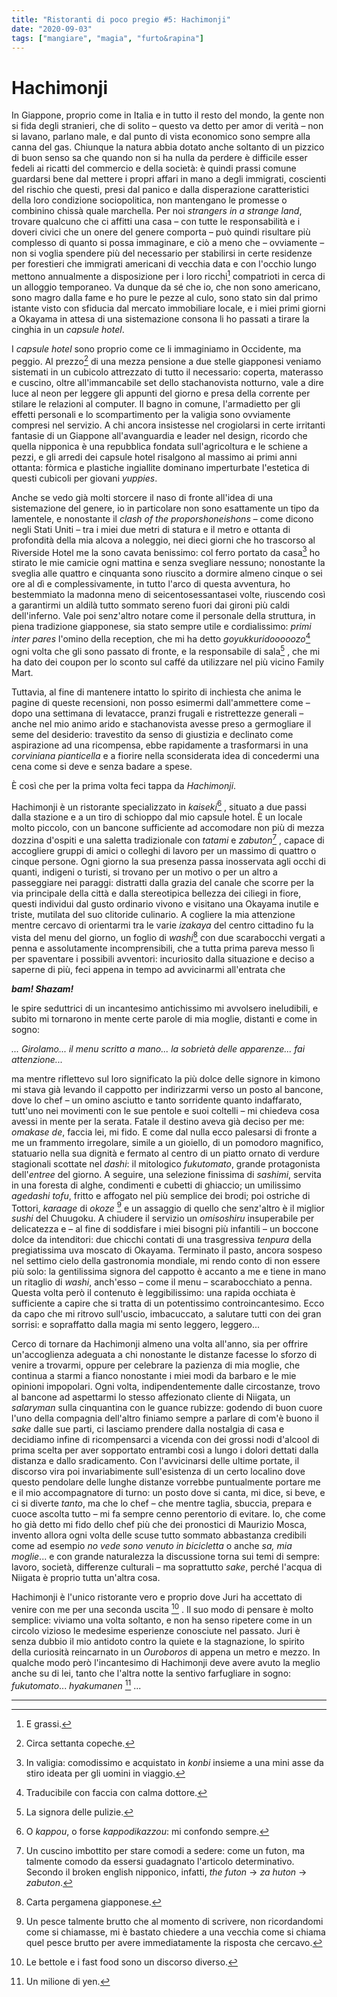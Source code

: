 ```yaml
---
title: "Ristoranti di poco pregio #5: Hachimonji"
date: "2020-09-03"
tags: ["mangiare", "magia", "furto&rapina"]
---
```


# Hachimonji

In Giappone, proprio come in Italia e in tutto il resto del mondo, la gente non si fida degli stranieri,
che di solito – questo va detto per amor di verità – non si lavano, parlano male, e dal punto di vista
economico sono sempre alla canna del gas. Chiunque la natura abbia dotato anche soltanto di un
pizzico di buon senso sa che quando non si ha nulla da perdere è difficile esser fedeli ai ricatti del
commercio e della società: è quindi prassi comune guardarsi bene dal mettere i propri affari in mano
a degli immigrati, coscienti del rischio che questi, presi dal panico e dalla disperazione caratteristici
della loro condizione sociopolitica, non mantengano le promesse o combinino chissà quale
marchella. Per noi *strangers in a strange land*, trovare qualcuno che ci affitti una casa – con tutte le
responsabilità e i doveri civici che un onere del genere comporta – può quindi risultare più
complesso di quanto si possa immaginare, e ciò a meno che – ovviamente – non si voglia spendere
più del necessario per stabilirsi in certe residenze per forestieri che immigrati americani di vecchia
data e con l'occhio lungo mettono annualmente a disposizione per i loro ricchi[^1] compatrioti in cerca
di un alloggio temporaneo. Va dunque da sé che io, che non sono americano, sono magro dalla fame
e ho pure le pezze al culo, sono stato sin dal primo istante visto con sfiducia dal mercato
immobiliare locale, e i miei primi giorni a Okayama in attesa di una sistemazione consona li ho
passati a tirare la cinghia in un *capsule hotel*.

I *capsule hotel* sono proprio come ce li immaginiamo in Occidente, ma peggio. Al prezzo[^2] di una
mezza pensione a due stelle giapponesi veniamo sistemati in un cubicolo attrezzato di tutto il
necessario: coperta, materasso e cuscino, oltre all'immancabile set dello stachanovista notturno, vale
a dire luce al neon per leggere gli appunti del giorno e presa della corrente per stilare le relazioni al
computer. Il bagno in comune, l'armadietto per gli effetti personali e lo scompartimento per la
valigia sono ovviamente compresi nel servizio. A chi ancora insistesse nel crogiolarsi in certe
irritanti fantasie di un Giappone all'avanguardia e leader nel design, ricordo che quella nipponica è
una repubblica fondata sull'agricoltura e le schiene a pezzi, e gli arredi dei capsule hotel risalgono al
massimo ai primi anni ottanta: fòrmica e plastiche ingiallite dominano imperturbate l'estetica di
questi cubicoli per giovani *yuppies*.

Anche se vedo già molti storcere il naso di fronte all'idea di una sistemazione del genere, io in
particolare non sono esattamente un tipo da lamentele, e nonostante il *clash of the proporshoneishons* – come dicono negli Stati Uniti – tra i miei due metri di statura e il metro e
ottanta di profondità della mia alcova a noleggio, nei dieci giorni che ho trascorso al Riverside
Hotel me la sono cavata benissimo: col ferro portato da casa[^3] ho stirato le mie camicie ogni mattina
e senza svegliare nessuno; nonostante la sveglia alle quattro e cinquanta sono riuscito a dormire
almeno cinque o sei ore al dì e complessivamente, in tutto l'arco di questa avventura, ho
bestemmiato la madonna meno di seicentosessantasei volte, riuscendo così a garantirmi un aldilà
tutto sommato sereno fuori dai gironi più caldi dell'inferno. Vale poi senz'altro notare come il
personale della struttura, in piena tradizione giapponese, sia stato sempre utile e cordialissimo:
*primi inter pares* l'omino della reception, che mi ha detto *goyukkuridooooozo*[^4] ogni volta che gli
sono passato di fronte, e la responsabile di sala[^5] , che mi ha dato dei coupon per lo sconto sul caffé
da utilizzare nel più vicino Family Mart.

Tuttavia, al fine di mantenere intatto lo spirito di inchiesta che anima le pagine di queste recensioni,
non posso esimermi dall'ammettere come – dopo una settimana di levatacce, pranzi frugali e
ristrettezze generali – anche nel mio animo arido e stachanovista avesse preso a germogliare il seme
del desiderio: travestito da senso di giustizia e declinato come aspirazione ad una ricompensa, ebbe
rapidamente a trasformarsi in una *corviniana pianticella* e a fiorire nella sconsiderata idea di
concedermi una cena come si deve e senza badare a spese.

È così che per la prima volta feci tappa da *Hachimonji*.

Hachimonji è un ristorante specializzato in *kaiseki*[^6] , situato a due passi dalla stazione e a un tiro di
schioppo dal mio capsule hotel. È un locale molto piccolo, con un bancone sufficiente ad
accomodare non più di mezza dozzina d'ospiti e una saletta tradizionale con *tatami* e *zabuton*[^7] ,
capace di accogliere gruppi di amici o colleghi di lavoro per un massimo di quattro o cinque
persone. Ogni giorno la sua presenza passa inosservata agli occhi di quanti, indigeni o turisti, si
trovano per un motivo o per un altro a passeggiare nei paraggi: distratti dalla grazia del canale che
scorre per la via principale della città e dalla stereotipica bellezza dei ciliegi in fiore, questi
individui dal gusto ordinario vivono e visitano una Okayama inutile e triste, mutilata del suo
clitoride culinario.
A cogliere la mia attenzione mentre cercavo di orientarmi tra le varie *izakaya* del centro cittadino fu
la vista del menu del giorno, un foglio di *washi*[^8] con due scarabocchi vergati a penna e
assolutamente incomprensibili, che a tutta prima pareva messo lì per spaventare i possibili
avventori: incuriosito dalla situazione e deciso a saperne di più, feci appena in tempo ad
avvicinarmi all'entrata che

***bam! Shazam!***

le spire seduttrici di un incantesimo antichissimo mi avvolsero ineludibili, e subito mi tornarono in
mente certe parole di mia moglie, distanti e come in sogno:

*... Girolamo... il menu scritto a mano... la sobrietà delle apparenze... fai attenzione...*

ma mentre riflettevo sul loro significato la più dolce delle signore in kimono mi stava già levando il
cappotto per indirizzarmi verso un posto al bancone, dove lo chef – un omino asciutto e tanto
sorridente quanto indaffarato, tutt'uno nei movimenti con le sue pentole e suoi coltelli – mi chiedeva
cosa avessi in mente per la serata. Fatale il destino aveva già deciso per me: *omakase de*, faccia lei,
mi fido. E come dal nulla ecco palesarsi di fronte a me un frammento irregolare, simile a un
gioiello, di un pomodoro magnifico, statuario nella sua dignità e fermato al centro di un piatto
ornato di verdure stagionali scottate nel *dashi*: il mitologico *fukutomato*, grande protagonista
dell'*entree* del giorno. A seguire, una selezione finissima di *sashimi*, servita in una foresta di alghe,
condimenti e cubetti di ghiaccio; un umilissimo *agedashi tofu*, fritto e affogato nel più semplice dei
brodi; poi ostriche di Tottori, *karaage* di *okoze* [^9] e un assaggio di quello che senz'altro è il miglior
*sushi* del Chuugoku. A chiudere il servizio un *omisoshiru* insuperabile per delicatezza e – al fine di
soddisfare i miei bisogni più infantili – un boccone dolce da intenditori: due chicchi contati di una
trasgressiva *tenpura* della pregiatissima uva moscato di Okayama.
Terminato il pasto, ancora sospeso nel settimo cielo della gastronomia mondiale, mi rendo conto di
non essere più solo: la gentilissima signora del cappotto è accanto a me e tiene in mano un ritaglio
di *washi*, anch'esso – come il menu – scarabocchiato a penna. Questa volta però il contenuto è
leggibilissimo: una rapida occhiata è sufficiente a capire che si tratta di un potentissimo
controincantesimo. Ecco da capo che mi ritrovo sull'uscio, imbacuccato, a salutare tutti con dei gran
sorrisi: e sopraffatto dalla magia mi sento leggero, leggero...

Cerco di tornare da Hachimonji almeno una volta all'anno, sia per offrire un'accoglienza adeguata a
chi nonostante le distanze facesse lo sforzo di venire a trovarmi, oppure per celebrare la pazienza di
mia moglie, che continua a starmi a fianco nonostante i miei modi da barbaro e le mie opinioni
impopolari. Ogni volta, indipendentemente dalle circostanze, trovo al bancone ad aspettarmi lo
stesso affezionato cliente di Niigata, un *salaryman* sulla cinquantina con le guance rubizze: godendo
di buon cuore l'uno della compagnia dell'altro finiamo sempre a parlare di com'è buono il *sake* dalle
sue parti, ci lasciamo prendere dalla nostalgia di casa e decidiamo infine di ricompensarci a vicenda
con dei grossi nodi d'alcool di prima scelta per aver sopportato entrambi così a lungo i dolori dettati
dalla distanza e dallo sradicamento. Con l'avvicinarsi delle ultime portate, il discorso vira poi
invariabimente sull'esistenza di un certo localino dove questo pendolare delle lunghe distanze
vorrebbe puntualmente portare me e il mio accompagnatore di turno: un posto dove si canta, mi
dice, si beve, e ci si diverte *tanto*, ma che lo chef – che mentre taglia, sbuccia, prepara e cuoce
ascolta tutto – mi fa sempre cenno perentorio di evitare. Io, che come ho già detto mi fido dello chef
più che dei pronostici di Maurizio Mosca, invento allora ogni volta delle scuse tutto sommato
abbastanza credibili come ad esempio *no vede sono venuto in bicicletta* o anche *sa, mia moglie*... e
con grande naturalezza la discussione torna sui temi di sempre: lavoro, società, differenze culturali
– ma soprattutto *sake*, perché l'acqua di Niigata è proprio tutta un'altra cosa.

Hachimonji è l'unico ristorante vero e proprio dove Juri ha accettato di venire con me per una
seconda uscita [^10] . Il suo modo di pensare è molto semplice: viviamo una volta soltanto, e non ha
senso ripetere come in un circolo vizioso le medesime esperienze conosciute nel passato. Juri è
senza dubbio il mio antidoto contro la quiete e la stagnazione, lo spirito della curiosità reincarnato
in un *Ouroboros* di appena un metro e mezzo. In qualche modo però l'incantesimo di Hachimonji
deve avere avuto la meglio anche su di lei, tanto che l'altra notte la sentivo farfugliare in sogno:
*fukutomato*... *hyakumanen* [^11] ...

___


[^1]: E grassi.
[^2]: Circa settanta copeche.
[^3]: In valigia: comodissimo e acquistato in *konbi* insieme a una mini asse da stiro ideata per gli uomini in viaggio.
[^4]: Traducibile con faccia con calma dottore.
[^5]: La signora delle pulizie.
[^6]: O *kappou*, o forse *kappodikazzou*: mi confondo sempre.
[^7]: Un cuscino imbottito per stare comodi a sedere: come un futon, ma talmente comodo da essersi guadagnato l'articolo determinativo. Secondo il broken english nipponico, infatti, *the futon* → *za huton* → *zabuton*.
[^8]: Carta pergamena giapponese.
[^9]: Un pesce talmente brutto che al momento di scrivere, non ricordandomi come si chiamasse, mi è bastato chiedere a una vecchia come si chiama quel pesce brutto per avere immediatamente la risposta che cercavo.
[^10]: Le bettole e i fast food sono un discorso diverso.
[^11]: Un milione di yen.

